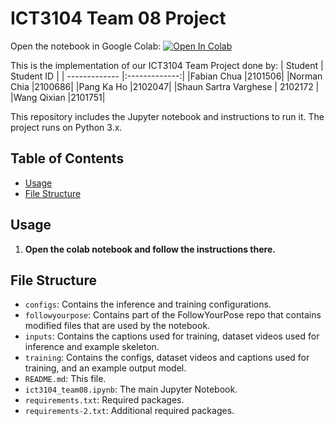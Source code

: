# ICT3104 Team 08 Project

Open the notebook in Google Colab: 
[![Open In Colab](https://colab.research.google.com/assets/colab-badge.svg)](https://colab.research.google.com/github/normanchia/ict3104-team08-2023/blob/main/ict3104_team08.ipynb)

This is the implementation of our ICT3104 Team Project done by:
| Student | Student ID |
| ------------- |:-------------:|
|Fabian Chua |2101506|
|Norman Chia |2100686|
|Pang Ka Ho |2102047|
|Shaun Sartra Varghese | 2102172 |
|Wang Qixian |2101751|

This repository includes the Jupyter notebook and instructions to run it. The project runs on Python 3.x.

## Table of Contents

- [Usage](#usage)
- [File Structure](#file-structure)

## Usage

1. **Open the colab notebook and follow the instructions there.**

## File Structure
- `configs`: Contains the inference and training configurations.
- `followyourpose`: Contains part of the FollowYourPose repo that contains modified files that are used by the notebook.
- `inputs`: Contains the captions used for training, dataset videos used for inference and example skeleton.
- `training`: Contains the configs, dataset videos and captions used for training, and an example output model.
- `README.md`: This file.
- `ict3104_team08.ipynb`: The main Jupyter Notebook.
- `requirements.txt`: Required packages.
- `requirements-2.txt`: Additional required packages.
